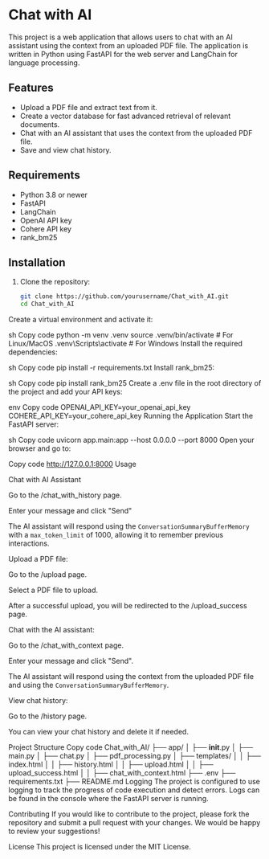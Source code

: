 # Chat with AI

This project is a web application that allows users to chat with an AI assistant using the context from an uploaded PDF file. The application is written in Python using FastAPI for the web server and LangChain for language processing.

## Features

- Upload a PDF file and extract text from it.
- Create a vector database for fast advanced retrieval of relevant documents.
- Chat with an AI assistant that uses the context from the uploaded PDF file.
- Save and view chat history.

## Requirements

- Python 3.8 or newer
- FastAPI
- LangChain
- OpenAI API key
- Cohere API key
- rank_bm25

## Installation

1. Clone the repository:

   ```sh
   git clone https://github.com/yourusername/Chat_with_AI.git
   cd Chat_with_AI
Create a virtual environment and activate it:

sh
Copy code
python -m venv .venv
source .venv/bin/activate  # For Linux/MacOS
.venv\Scripts\activate  # For Windows
Install the required dependencies:

sh
Copy code
pip install -r requirements.txt
Install rank_bm25:

sh
Copy code
pip install rank_bm25
Create a .env file in the root directory of the project and add your API keys:

env
Copy code
OPENAI_API_KEY=your_openai_api_key
COHERE_API_KEY=your_cohere_api_key
Running the Application
Start the FastAPI server:

sh
Copy code
uvicorn app.main:app --host 0.0.0.0 --port 8000
Open your browser and go to:

Copy code
http://127.0.0.1:8000
Usage

Chat with AI Assistant

Go to the /chat_with_history page.

Enter your message and click "Send"

The AI assistant will respond using the `ConversationSummaryBufferMemory` with a `max_token_limit` of 1000, allowing it to remember previous interactions.


Upload a PDF file:

Go to the /upload page.

Select a PDF file to upload.

After a successful upload, you will be redirected to the /upload_success page.

Chat with the AI assistant:

Go to the /chat_with_context page.

Enter your message and click "Send".

The AI assistant will respond using the context from the uploaded PDF file and using the `ConversationSummaryBufferMemory`.

View chat history:

Go to the /history page.

You can view your chat history and delete it if needed.

Project Structure
Copy code
Chat_with_AI/
├── app/
│   ├── __init__.py
│   ├── main.py
│   ├── chat.py
│   ├── pdf_processing.py
│   ├── templates/
│   │   ├── index.html
│   │   ├── history.html
│   │   ├── upload.html
│   │   ├── upload_success.html
│   │   ├── chat_with_context.html
├── .env
├── requirements.txt
├── README.md
Logging
The project is configured to use logging to track the progress of code execution and detect errors. Logs can be found in the console where the FastAPI server is running.

Contributing
If you would like to contribute to the project, please fork the repository and submit a pull request with your changes. We would be happy to review your suggestions!

License
This project is licensed under the MIT License.

